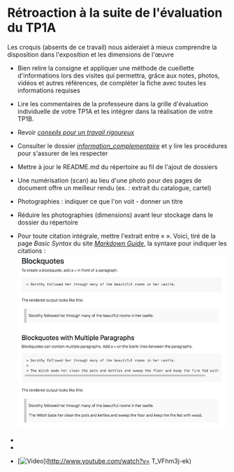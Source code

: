 # Rétroaction à la suite de l'évaluation du TP1A

Les croquis (absents de ce travail) nous aideraiet à mieux comprendre la disposition dans l'exposition et les dimensions de l'œuvre

- Bien relire la consigne et appliquer une méthode de cueillette d'informations lors des visites qui permettra, grâce aux notes, photos, vidéos et autres références, de compléter la fiche avec toutes les informations requises

- Lire les commentaires de la professeure dans la grille d'évaluation individuelle de votre TP1A et les intégrer dans la réalisation de votre TP1B.
- Revoir [*conseils pour un travail rigoureux*](https://github.com/KarineLEcuyer/H23_TIM_documentation/blob/main/consigne/conseil_travail_rigueur.md)
- Consulter le dossier [*information_complementaire*](https://github.com/KarineLEcuyer/H23_TIM_documentation/tree/main/information_complementaire) et y lire les procédures pour s'assurer de les respecter

- Mettre à jour le README.md du répertoire au fil de l'ajout de dossiers
- Une numérisation (scan) au lieu d'une photo pour des pages de document offre un meilleur rendu (ex. : extrait du catalogue, cartel)
- Photographies : indiquer ce que l'on voit - donner un titre
- Réduire les photographies (dimensions) avant leur stockage dans le dossier du répertoire
- Pour toute citation intégrale, mettre l'extrait entre « ». Voici, tiré de la page *Basic Syntax* du site [*Markdown Guide*](https://www.markdownguide.org/basic-syntax/), la syntaxe pour indiquer les citations : ![quote](/information_complementaire/medias/markdown_syntax_quote.png)
- 
- 
- [![Video](http://img.youtube.com/vi/T_VFhm3j-ek/0.jpg)](http://www.youtube.com/watch?v= T_VFhm3j-ek)


